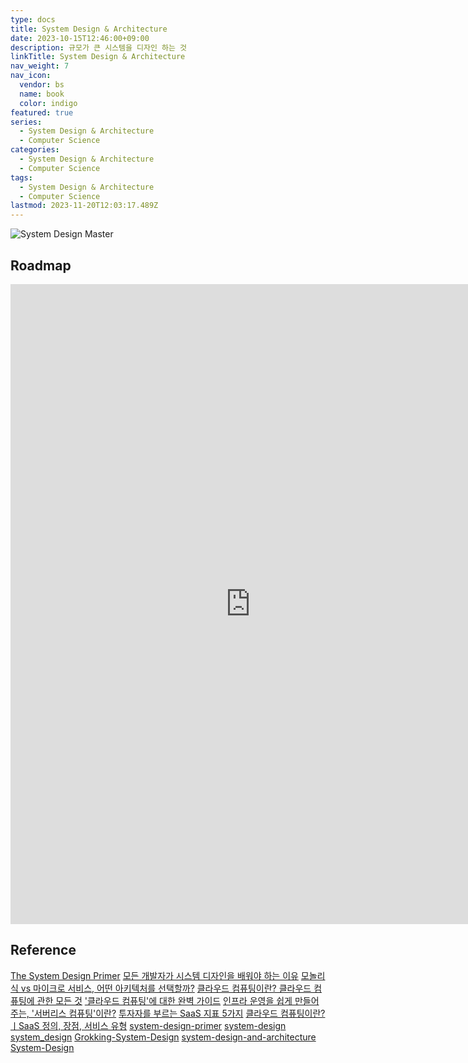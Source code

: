 ```yaml
---
type: docs
title: System Design & Architecture
date: 2023-10-15T12:46:00+09:00
description: 규모가 큰 시스템을 디자인 하는 것
linkTitle: System Design & Architecture
nav_weight: 7
nav_icon:
  vendor: bs
  name: book
  color: indigo
featured: true
series:
  - System Design & Architecture
  - Computer Science
categories:
  - System Design & Architecture
  - Computer Science
tags:
  - System Design & Architecture
  - Computer Science
lastmod: 2023-11-20T12:03:17.489Z
---
```


![System Design Master](/computer-science/system-design-master.webp#center)

## Roadmap

<p align="center">
<iframe width="768" height="1024" src="https://roadmap.sh/system-design?s=652b754df43a58c923ce9d26" frameborder="0" allow="accelerometer; autoplay; encrypted-media; gyroscope; picture-in-picture" allowfullscreen></iframe>
</p>

## Reference

[The System Design Primer](https://github.com/donnemartin/system-design-primer)
[모든 개발자가 시스템 디자인을 배워야 하는 이유](https://yozm.wishket.com/magazine/detail/1745/)
[모놀리식 vs 마이크로 서비스, 어떤 아키텍처를 선택할까?](https://yozm.wishket.com/magazine/detail/1813/)
[클라우드 컴퓨팅이란? 클라우드 컴퓨팅에 관한 모든 것](https://yozm.wishket.com/magazine/detail/136/)
['클라우드 컴퓨팅'에 대한 완벽 가이드](https://yozm.wishket.com/magazine/detail/341/)
[인프라 운영을 쉽게 만들어 주는, '서버리스 컴퓨팅'이란?](https://yozm.wishket.com/magazine/detail/154/)
[투자자를 부르는 SaaS 지표 5가지](https://yozm.wishket.com/magazine/detail/2273/)
[클라우드 컴퓨팅이란?ㅣSaaS 정의, 장점, 서비스 유형](https://www.codestates.com/blog/content/%ED%81%B4%EB%9D%BC%EC%9A%B0%EB%93%9C-%EC%BB%B4%ED%93%A8%ED%8C%85)
[system-design-primer](https://github.com/donnemartin/system-design-primer#domain-name-system)
[system-design](https://github.com/karanpratapsingh/system-design)
[system_design](https://github.com/shashank88/system_design)
[Grokking-System-Design](https://github.com/Jeevan-kumar-Raj/Grokking-System-Design)
[system-design-and-architecture](https://github.com/puncsky/system-design-and-architecture)
[System-Design](https://github.com/codersguild/System-Design)
